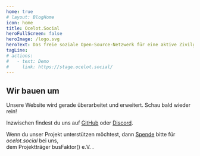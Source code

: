 ```yaml
---
home: true
# layout: BlogHome
icon: home
title: Ocelot.Social
heroFullScreen: false
heroImage: /logo.svg
heroText: Das freie soziale Open-Source-Netzwerk für eine aktive Zivilgesellschaft.
tagLine: 
# actions:
#   - text: Demo
#     link: https://stage.ocelot.social/
---
```

## Wir bauen um

Unsere Website wird gerade überarbeitet und erweitert. Schau bald wieder rein!

Inzwischen findest du uns auf [GitHub](https://github.com/Ocelot-Social-Community/) oder [Discord](https://discord.gg/AGPJ7YgC).

Wenn du unser Projekt unterstützen möchtest, dann [Spende](https://busfaktor.org/en/spenden) bitte für *ocelot.social* bei uns,  
dem Projektträger busFaktor() e.V. .
